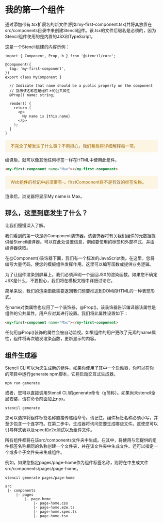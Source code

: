 # 我的第一个组件

通过添加带有.tsx扩展名的新文件(例如my-first-component.tsx)并将其放置在src/components目录中来创建Stencli组件。该.tsx的文件后缀名是必须的，因为Stencil组件使用的是内置的JSX和TypeScript。

这是一个Stencli组建的内容示例：

```
import { Component, Prop, h } from '@stencil/core';

@Component({
  tag: 'my-first-component',
})
export class MyComponent {

  // Indicate that name should be a public property on the component
  // 指示该名称应是组件上的公共属性
  @Prop() name: string;

  render() {
    return (
      <p>
        My name is {this.name}
      </p>
    );
  }
}
```

<div style="background: #fdf5e4;
    margin: 0;color:#9a6400;
    padding: 10px 18px 10px;
    border-radius: 4px;display: flex;
    align-items: center;margin-bottom:10px;line-height: 1.6;
    font-size: 14px;">
    不完全了解发生了什么事？不用担心，我们稍后将详细解释每一项。
</div>

编译后，就可以像其他任何标签一样在HTML中使用此组件。        


```html
<my-first-component name="Max"></my-first-component>
```

<div style="background: #fdf5e4;
    margin: 0;color:#9a6400;
    padding: 10px 18px 10px;
    border-radius: 4px;display: flex;
    align-items: center;margin-bottom:10px;line-height: 1.6;
    font-size: 14px;">
   Web组件的标记中必须带有-。firstComponent将不是有效的标签名称。
</div>

渲染后，浏览器将显示My name is Max。

## 那么，这里到底发生了什么？

让我们慢慢深入了解。

我们看到的第一块是@Component装饰器。该装饰器将有关我们组件的元数据提供给Stencil编译器。可以在此处设置信息，例如要使用的标签和外部样式，并由编译器获取。

在@Component()装饰器下面，我们有一个标准的JavaScript类。在这里，您将编写大量代码，使您的模板组件发挥作用。这里可以编写函数或提供业务逻辑。

为了让组件渲染到屏幕上，我们必须声明一个返回JSX的渲染函数。如果您不确定JSX是什么，不要担心，我们将在模板文档中详细讨论它。


简单来说，我们的渲染函数需要返回我们想要推送到DOM的HTML的一种表现形式。

在name对类属性也应用了一个装饰器，@Prop()。该装饰器告诉编译器该属性是组件的公共属性，用户应对其进行设置。我们将此属性设置如下：


```html
<my-first-component name="Max"></my-first-component>
```

任何用@Prop()装饰的属性会被自动监视。如果组件的用户更改了元素的name属性，组件将再次触发渲染函数，更新显示的内容。

## 组件生成器

Stencil CLI可以为您生成新的组件。如果你使用了其中一个启动器，你可以在你的项目中运行generate npm脚本，它将启动交互式生成器。

```shell
npm run generate
```

或者，您可以直接调用Stencil CLI的generate命令（g简称）。如果尚未stencil全局安装，请在命令前面加上npx。

```shell
stencil generate
```

您可以选择将组件标签名称直接传递给命令。请记住，组件标签名称必须小写，并至少包含一个连字符。在第二步中，生成器将询问您要生成哪些文件。这使您可以引导样式表以及spec和e2e测试以及组件文件。

所有组件都将在该src/components文件夹中生成。在其中，将使用与您提供的组件标签名称相同的名称创建一个文件夹，并在该文件夹中生成文件。还可以指定一个或多个子文件夹来生成组件。

例如，如果您指定pages/page-home作为组件标签名称，则将在中生成文件src/components/pages/page-home。

```shell
stencil generate pages/page-home
```

```shell
src
 |- components
     |- pages
         |- page-home
             |- page-home.css
             |- page-home.e2e.ts
             |- page-home.spec.ts
             |- page-home.tsx
```